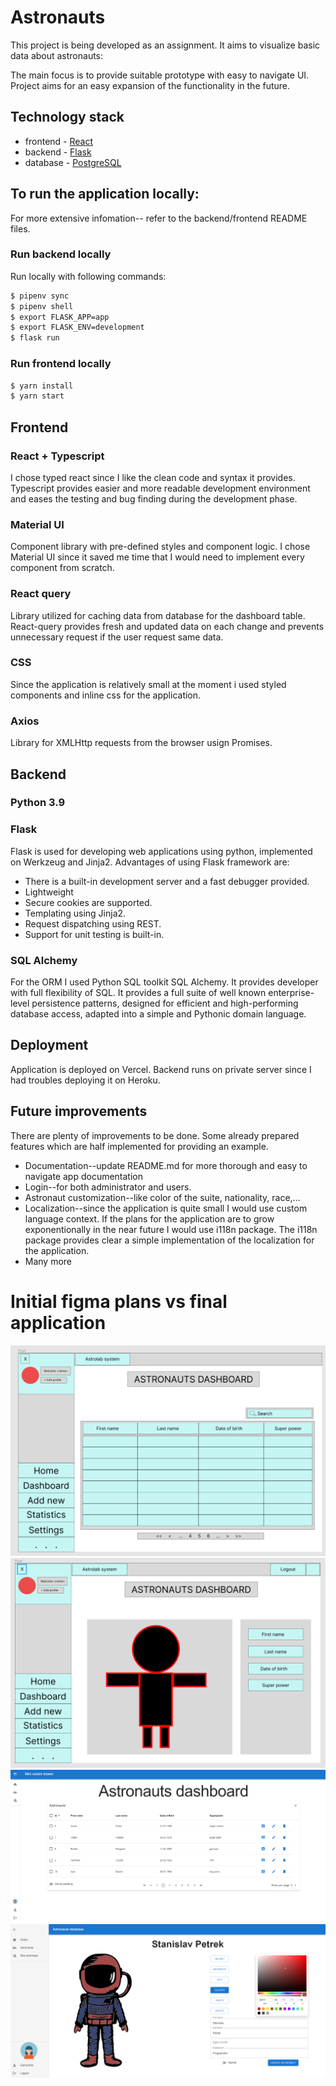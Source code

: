 # Astronauts

This project is being developed as an assignment. It aims to visualize basic data about astronauts: 

The main focus is to provide suitable prototype with easy to navigate UI. Project aims for an easy expansion of the functionality in the future.

## Technology stack
* frontend - [React](https://reactjs.org/)
* backend - [Flask](https://flask.palletsprojects.com/en/2.1.x/)
* database - [PostgreSQL](https://www.postgresql.org/)

## To run the application locally:
For more extensive infomation-- refer to the backend/frontend README files. 

### Run backend  locally 
Run locally with following commands:
```bash
$ pipenv sync
$ pipenv shell
$ export FLASK_APP=app
$ export FLASK_ENV=development
$ flask run
``` 
### Run frontend locally 
```bash
$ yarn install
$ yarn start
```

## Frontend
### React + Typescript
I chose typed react since I like the clean code and syntax it provides. Typescript provides easier and more readable development environment and eases the testing and bug finding during the development phase.

### Material UI
Component library with pre-defined styles and component logic. I chose Material UI since it saved me time that I would need to implement every component from scratch. 

### React query
Library utilized for caching data from database for the dashboard table. React-query provides fresh and updated data on each change and prevents unnecessary request if the user request same data.

### CSS
Since the application is relatively small at the moment i used styled components and inline css for the application. 

### Axios
Library for XMLHttp requests from the browser usign Promises.

## Backend
### Python 3.9

### Flask
Flask is used for developing web applications using python, implemented on Werkzeug and Jinja2. Advantages of using Flask framework are:
* There is a built-in development server and a fast debugger provided.
* Lightweight
* Secure cookies are supported.
* Templating using Jinja2.
* Request dispatching using REST.
* Support for unit testing is built-in.

### SQL Alchemy
For the ORM I used Python SQL toolkit SQL Alchemy. It provides developer with full flexibility of SQL. It provides a full suite of well known enterprise-level persistence patterns, designed for efficient and high-performing database access, adapted into a simple and Pythonic domain language.

## Deployment
Application is deployed on Vercel. Backend runs on private server since I had troubles deploying it on Heroku. 

## Future improvements
There are plenty of improvements to be done. Some already prepared features which are half implemented for providing an example. 
* Documentation--update README.md for more thorough and easy to navigate app documentation
* Login--for both administrator and users. 
* Astronaut customization--like color of the suite, nationality, race,...
* Localization--since the application is quite small I would use custom language context. If the plans for the application are to grow exponentionally in the near future I would use i118n package. The i118n package provides clear a simple implementation of the localization for the application. 
* Many more

# Initial figma plans vs final application

![Dashboard figma](./Dashboard_figma.png)
![Astronaut figma](./AstronautProfile_figma.png)
![Dashboard application](./Dashboard_final.png)
![Astronaut application](./AstronautProfile_final.png)
